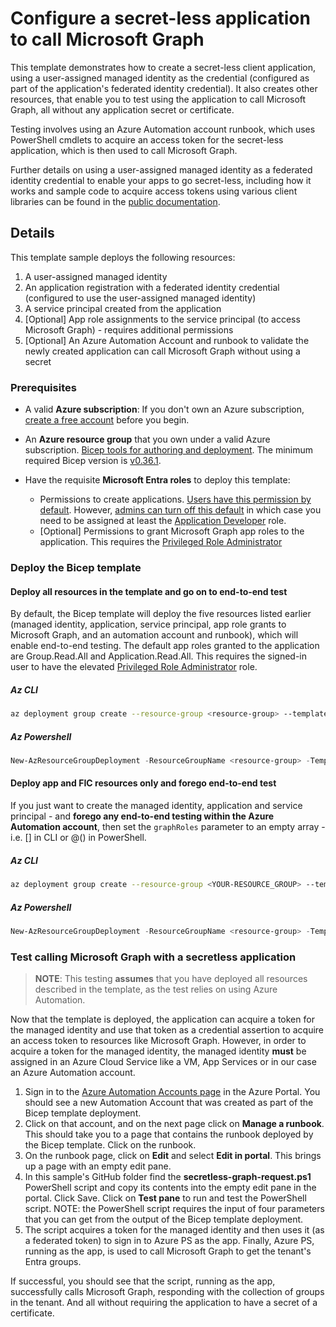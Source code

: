 # Configure a secret-less application to call Microsoft Graph

This template demonstrates how to create a secret-less client application, using a user-assigned managed identity
as the credential (configured as part of the application's federated identity credential).
It also creates other resources, that enable you to test using the application to call Microsoft Graph, all without
any application secret or certificate.

Testing involves using an Azure Automation account runbook, which uses PowerShell cmdlets to acquire an access token for the secret-less application, which is then used to call Microsoft Graph.

Further details on using a user-assigned managed identity as a federated identity credential to enable your apps
to go secret-less, including how it works and sample code to acquire access tokens using various client libraries can be found in the [public documentation][msi-as-fic].

## Details

This template sample deploys the following resources:

1. A user-assigned managed identity
2. An application registration with a federated identity credential (configured to use the user-assigned managed identity)
3. A service principal created from the application
4. \[Optional\] App role assignments to the service principal (to access Microsoft Graph) - requires additional permissions
5. \[Optional\] An Azure Automation Account and runbook to validate the newly created application can call Microsoft Graph without using a secret

### Prerequisites

* A valid **Azure subscription**: If you don't own an Azure subscription, [create a free account](https://azure.microsoft.com/free/) before you begin.
* An **Azure resource group** that you own under a valid Azure subscription.
[Bicep tools for authoring and deployment](https://learn.microsoft.com/graph/templates/quickstart-install-bicep-tools). The minimum required Bicep version is [v0.36.1](https://github.com/Azure/bicep/releases/tag/v0.36.1).
* Have the requisite **Microsoft Entra roles** to deploy this template:

  * Permissions to create applications. [Users have this permission by default](https://learn.microsoft.com/entra/fundamentals/users-default-permissions#compare-member-and-guest-default-permissions). However, [admins can turn off this default](https://learn.microsoft.com/entra/fundamentals/users-default-permissions#restrict-member-users-default-permissions) in which case you need to be assigned at least the [Application Developer](https://learn.microsoft.com/entra/identity/role-based-access-control/permissions-reference#application-developer) role.
  * \[Optional\] Permissions to grant Microsoft Graph app roles to the application. This requires the [Privileged Role Administrator][priv-role-admin]

### Deploy the Bicep template

#### Deploy all resources in the template and go on to end-to-end test

By default, the Bicep template will deploy the five resources listed earlier (managed identity, application, service principal, app role grants to Microsoft Graph, and an automation account and runbook), which will enable end-to-end testing. The default app roles granted to the application are Group.Read.All and Application.Read.All. This requires the signed-in user to have the elevated [Privileged Role Administrator][priv-role-admin] role.

##### Az CLI

```sh
az deployment group create --resource-group <resource-group> --template-file main.bicep
```

##### Az Powershell

```powershell
New-AzResourceGroupDeployment -ResourceGroupName <resource-group> -TemplateFile .\main.bicep
```

#### Deploy app and FIC resources only and forego end-to-end test

If you just want to create the managed identity, application and service principal - and **forego any end-to-end testing within the Azure Automation account**, then set the `graphRoles` parameter to an empty array - i.e. [] in CLI or @() in PowerShell.

##### Az CLI

```sh
az deployment group create --resource-group <YOUR-RESOURCE_GROUP> --template-file main.bicep --parameters graphRoles=[]
```

##### Az Powershell

```powershell
New-AzResourceGroupDeployment -ResourceGroupName <resource-group> -TemplateFile .\main.bicep -graphRoles @()
```

### Test calling Microsoft Graph with a secretless application

>**NOTE**: This testing **assumes** that you have deployed all resources described in the template, as the test relies on using Azure Automation.

Now that the template is deployed, the application can acquire a token for the managed identity and use that token as a credential assertion to acquire an access token to resources like Microsoft Graph. However, in order to acquire a token for the managed identity, the managed identity **must** be assigned in an Azure Cloud Service like a VM, App Services or in our case an Azure Automation account.

1. Sign in to the [Azure Automation Accounts page][auto-accounts] in the Azure Portal. You should see a new Automation Account that was created as part of
the Bicep template deployment.
2. Click on that account, and on the next page click on **Manage a runbook**.  This should take you to a page that contains the runbook deployed by the Bicep template. Click on the runbook.
3. On the runbook page, click on **Edit** and select **Edit in portal**. This brings up a page with an empty edit pane.
4. In this sample's GitHub folder find the **secretless-graph-request.ps1** PowerShell script and copy its contents into the empty edit pane in the portal.  Click Save. Click on **Test pane** to run and test the PowerShell script. NOTE: the PowerShell script requires the input of four parameters that you can get from the output of the Bicep template deployment.
5. The script acquires a token for the managed identity and then uses it (as a federated token) to sign in to Azure PS as the app. Finally, Azure PS, running as the app, is used to call Microsoft Graph to get the tenant's Entra groups.

If successful, you should see that the script, running as the app, successfully calls Microsoft Graph, responding with the collection of groups in the tenant.  And all without requiring the application to have a secret of a certificate.

[msi-as-fic]:https://learn.microsoft.com/entra/workload-id/workload-identity-federation-config-app-trust-managed-identity?tabs=microsoft-entra-admin-center
[priv-role-admin]:https://learn.microsoft.com/entra/identity/role-based-access-control/permissions-reference#privileged-role-administrator
[az-portal]:https://portal.azure.com
[auto-accounts]:https://portal.azure.com/#view/HubsExtension/BrowseResource/resourceType/Microsoft.Automation%2FAutomationAccounts